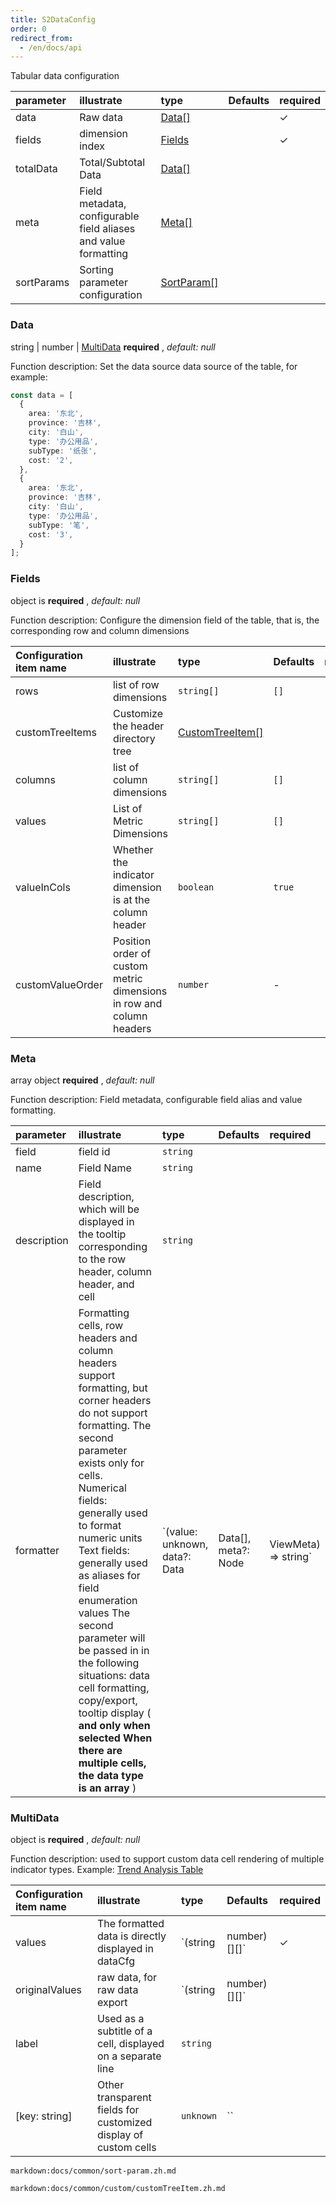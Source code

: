 ```yaml
---
title: S2DataConfig
order: 0
redirect_from:
  - /en/docs/api
---
```


Tabular data configuration

| parameter  | illustrate                                                      | type                        | Defaults | required |
| :--------- | :-------------------------------------------------------------- | :-------------------------- | :------- | :------- |
| data       | Raw data                                                        | [Data\[\]](#data)           |          | ✓        |
| fields     | dimension index                                                 | [Fields](#fields)           |          | ✓        |
| totalData  | Total/Subtotal Data                                             | [Data\[\]](#data)           |          |          |
| meta       | Field metadata, configurable field aliases and value formatting | [Meta\[\]](#meta)           |          |          |
| sortParams | Sorting parameter configuration                                 | [SortParam\[\]](#sortparam) |          |          |

### Data

string | number | [MultiData](#multidata) **required** , *default: null*

Function description: Set the data source data source of the table, for example:

```ts
const data = [
  {
    area: '东北',
    province: '吉林',
    city: '白山',
    type: '办公用品',
    subType: '纸张',
    cost: '2',
  },
  {
    area: '东北',
    province: '吉林',
    city: '白山',
    type: '办公用品',
    subType: '笔',
    cost: '3',
  }
];
```

### Fields

object is **required** , *default: null*

Function description: Configure the dimension field of the table, that is, the corresponding row and column dimensions

| Configuration item name | illustrate                                                           | type                                  | Defaults | required |
| :---------------------- | :------------------------------------------------------------------- | :------------------------------------ | :------- | :------- |
| rows                    | list of row dimensions                                               | `string[]`                            | `[]`     |          |
| customTreeItems         | Customize the header directory tree                                  | [CustomTreeItem\[\]](#customtreeitem) |          |          |
| columns                 | list of column dimensions                                            | `string[]`                            | `[]`     |          |
| values                  | List of Metric Dimensions                                            | `string[]`                            | `[]`     |          |
| valueInCols             | Whether the indicator dimension is at the column header              | `boolean`                             | `true`   |          |
| customValueOrder        | Position order of custom metric dimensions in row and column headers | `number`                              | -        |          |

### Meta

array object **required** , *default: null*

Function description: Field metadata, configurable field alias and value formatting.

| parameter   | illustrate                                                                                                                                                                                                                                                                                                                                                                                                                                                                                                 | type                           | Defaults             | required              |
| :---------- | :--------------------------------------------------------------------------------------------------------------------------------------------------------------------------------------------------------------------------------------------------------------------------------------------------------------------------------------------------------------------------------------------------------------------------------------------------------------------------------------------------------- | :----------------------------- | :------------------- | :-------------------- |
| field       | field id                                                                                                                                                                                                                                                                                                                                                                                                                                                                                                   | `string`                       |                      |                       |
| name        | Field Name                                                                                                                                                                                                                                                                                                                                                                                                                                                                                                 | `string`                       |                      |                       |
| description | Field description, which will be displayed in the tooltip corresponding to the row header, column header, and cell                                                                                                                                                                                                                                                                                                                                                                                         | `string`                       |                      |                       |
| formatter   | Formatting cells, row headers and column headers support formatting, but corner headers do not support formatting. The second parameter exists only for cells. Numerical fields: generally used to format numeric units Text fields: generally used as aliases for field enumeration values The second parameter will be passed in in the following situations: data cell formatting, copy/export, tooltip display ( **and only when selected When there are multiple cells, the data type is an array** ) | \`(value: unknown, data?: Data | Data\[], meta?: Node | ViewMeta) => string\` |

### MultiData

object is **required** , *default: null*

Function description: used to support custom data cell rendering of multiple indicator types. Example: [Trend Analysis Table](/zh/examples/react-component/sheet#strategy)

| Configuration item name | illustrate                                                      | type      | Defaults        | required |
| :---------------------- | :-------------------------------------------------------------- | :-------- | :-------------- | :------- |
| values                  | The formatted data is directly displayed in dataCfg             | \`(string | number)\[]\[]\` | ✓        |
| originalValues          | raw data, for raw data export                                   | \`(string | number)\[]\[]\` |          |
| label                   | Used as a subtitle of a cell, displayed on a separate line      | `string`  |                 |          |
| \[key: string]          | Other transparent fields for customized display of custom cells | `unknown` | \`\`            |          |

`markdown:docs/common/sort-param.zh.md`

`markdown:docs/common/custom/customTreeItem.zh.md`
